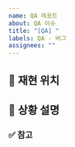 ```yaml
---
name: QA 레포트
about: QA 이슈
title: "[QA] "
labels: QA - 버그
assignees: ""
---
```


## 📍 재현 위치

<!-- 이슈가 발생한 URL 및 스크린샷 실행 환경등에 대해 설명해주세요 -->

## 📌 상황 설명

<!-- 문제 발생 상황을 적어주세요. (e.g. A 버튼 클릭시 B 오류가 발생했어요.) -->

### ✅ 참고

<!-- 도움이 될만한 의견이나 자료가 있다면 첨부해주세요 -->
